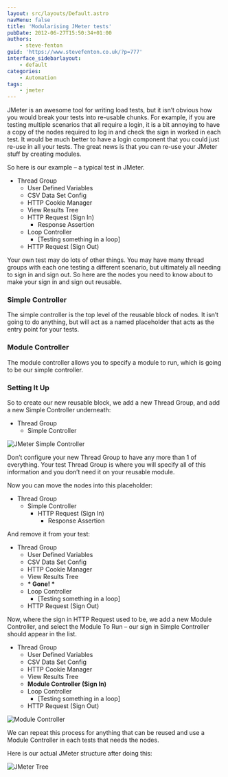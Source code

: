 ```yaml
---
layout: src/layouts/Default.astro
navMenu: false
title: 'Modularising JMeter tests'
pubDate: 2012-06-27T15:50:34+01:00
authors:
    - steve-fenton
guid: 'https://www.stevefenton.co.uk/?p=777'
interface_sidebarlayout:
    - default
categories:
    - Automation
tags:
    - jmeter
---
```


JMeter is an awesome tool for writing load tests, but it isn’t obvious how you would break your tests into re-usable chunks. For example, if you are testing multiple scenarios that all require a login, it is a bit annoying to have a copy of the nodes required to log in and check the sign in worked in each test. It would be much better to have a login component that you could just re-use in all your tests. The great news is that you can re-use your JMeter stuff by creating modules.

So here is our example – a typical test in JMeter.

- Thread Group 
    - User Defined Variables
    - CSV Data Set Config
    - HTTP Cookie Manager
    - View Results Tree
    - HTTP Request (Sign In) 
        - Response Assertion
    - Loop Controller 
        - \[Testing something in a loop\]
    - HTTP Request (Sign Out)

Your own test may do lots of other things. You may have many thread groups with each one testing a different scenario, but ultimately all needing to sign in and sign out. So here are the nodes you need to know about to make your sign in and sign out reusable.

### Simple Controller

The simple controller is the top level of the reusable block of nodes. It isn’t going to do anything, but will act as a named placeholder that acts as the entry point for your tests.

### Module Controller

The module controller allows you to specify a module to run, which is going to be our simple controller.

### Setting It Up

So to create our new reusable block, we add a new Thread Group, and add a new Simple Controller underneath:

- Thread Group 
    - Simple Controller

![JMeter Simple Controller](/img/2015/07/jmeter001.jpg)

Don’t configure your new Thread Group to have any more than 1 of everything. Your test Thread Group is where you will specify all of this information and you don’t need it on your reusable module.

Now you can move the nodes into this placeholder:

- Thread Group 
    - Simple Controller 
        - HTTP Request (Sign In) 
            - Response Assertion

And remove it from your test:

- Thread Group 
    - User Defined Variables
    - CSV Data Set Config
    - HTTP Cookie Manager
    - View Results Tree
    - **\* Gone! \***
    - Loop Controller 
        - \[Testing something in a loop\]
    - HTTP Request (Sign Out)

Now, where the sign in HTTP Request used to be, we add a new Module Controller, and select the Module To Run – our sign in Simple Controller should appear in the list.

- Thread Group 
    - User Defined Variables
    - CSV Data Set Config
    - HTTP Cookie Manager
    - View Results Tree
    - **Module Controller (Sign In)**
    - Loop Controller 
        - \[Testing something in a loop\]
    - HTTP Request (Sign Out)

![Module Controller](/img/2015/07/jmeter002.jpg)

We can repeat this process for anything that can be reused and use a Module Controller in each tests that needs the nodes.

Here is our actual JMeter structure after doing this:

![JMeter Tree](/img/2015/07/jmeter003.jpg)